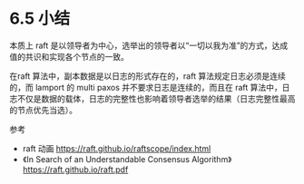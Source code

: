 # 6.5 小结

本质上 raft 是以领导者为中心，选举出的领导者以“一切以我为准”的方式，达成值的共识和实现各个节点的一致。

在raft 算法中，副本数据是以日志的形式存在的，raft 算法规定日志必须是连续的，而 lamport 的 multi paxos 并不要求日志是连续的，而且在 raft 算法中，日志不仅是数据的载体，日志的完整性也影响着领导者选举的结果（日志完整性最高的节点优先当选）。

参考

- raft 动画 https://raft.github.io/raftscope/index.html
- 《In Search of an Understandable Consensus Algorithm》https://raft.github.io/raft.pdf